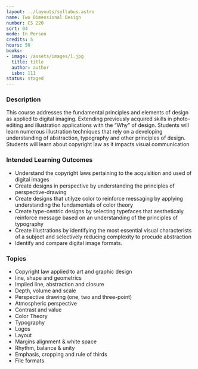 ```yaml
---
layout: ../layouts/syllabus.astro
name: Two Dimensional Design
number: CS 220
sort: 04
mode: In Person
credits: 5
hours: 50
books:
- image: /assets/images/1.jpg
  title: title
  author: author
  isbn: 111
status: staged
---
```

<!-- Done! Bloomsburg Approved! -->

### Description
This course addresses the fundamental principles and elements of design as applied to digital imaging. Extending previously acquired skills in photo-editing and illustration applications with the “Why” of design. Students will learn numerous illustration techniques that rely on a developing understanding of abstraction, typography and other principles of design. Students will learn about copyright law as it impacts visual communication

### Intended Learning Outcomes
* Understand the copyright laws pertaining to the acquisition and used of digital images
* Create designs in perspective by understanding the principles of perspective-drawing
* Create designs that utilyze color to reinforce messaging by applying understanding the fundamentals of color theory
* Create type-centric designs by selecting typefaces that aestheticaly reinforce message based on an understanding of the principles of typography
* Create illustrations by identifying the most essential visual characterists of a subject and selectively reducing complexity to procude abstraction
* Identify and compare digital image formats.
### Topics
* Copyright law applied to art and graphic design
* line, shape and geometrics
* Implied line, abstraction and closure
* Depth, volume and scale
* Perspective drawing (one, two and three-point)
* Atmospheric perspective
* Contrast and value
* Color Theory
* Typography
* Logos
* Layout
* Margins alignment & white space
* Rhythm, balance & unity
* Emphasis, cropping and rule of thirds
* File formats